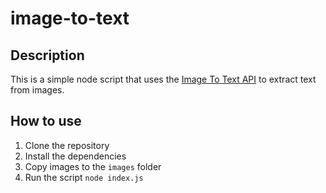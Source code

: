 # image-to-text

## Description

This is a simple node script that uses the [Image To Text API](https://www.imagetotext.info/)  to extract text from
images.

## How to use

1. Clone the repository
2. Install the dependencies
3. Copy images to the `images` folder
4. Run the script `node index.js`
